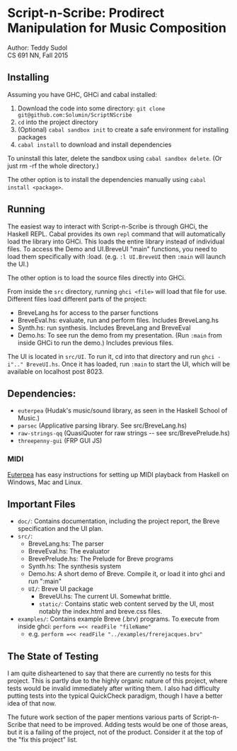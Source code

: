 # Script-n-Scribe: Prodirect Manipulation for Music Composition

Author: Teddy Sudol  
CS 691 NN, Fall 2015

## Installing

Assuming you have GHC, GHCi and cabal installed:

1. Download the code into some directory: `git clone git@github.com:Solumin/ScriptNScribe`
2. `cd` into the project directory
3. (Optional) `cabal sandbox init` to create a safe environment for installing
   packages
4. `cabal install` to download and install dependencies

To uninstall this later, delete the sandbox using `cabal sandbox delete`. (Or
just rm -rf the whole directory.)

The other option is to install the dependencies manually using `cabal install
<package>`.

## Running

The easiest way to interact with Script-n-Scribe is through GHCi, the Haskell
REPL. Cabal provides its own `repl` command that will automatically load the
library into GHCi. This loads the entire library instead of individual files. To
access the Demo and UI.BreveUI "main" functions, you need to load them
specifically with :load. (e.g. `:l UI.BreveUI` then `:main` will launch the UI.)

The other option is to load the source files directly into GHCi.

From inside the `src` directory, running `ghci <file>` will load that file for
use. Different files load different parts of the project:

- BreveLang.hs for access to the parser functions
- BreveEval.hs: evaluate, run and perform files. Includes BreveLang.hs
- Synth.hs: run synthesis. Includes BreveLang and BreveEval
- Demo.hs: To see run the demo from my presentation. (Run `:main` from inside
  GHCi to run the demo.) Includes previous files.

The UI is located in `src/UI`. To run it, cd into that directory and run `ghci
-i".." BreveUI.hs`. Once it has loaded, run `:main` to start the UI, which will
be available on localhost post 8023.

## Dependencies:

- `euterpea` (Hudak's music/sound library, as seen in the Haskell School of
  Music.)
- `parsec` (Applicative parsing library. See src/BreveLang.hs)
- `raw-strings-qq` (QuasiQuoter for raw strings -- see src/BrevePrelude.hs)
- `threepenny-gui` (FRP GUI JS)

### MIDI

[Euterpea](http://haskell.cs.yale.edu/euterpea/download/) has easy instructions
for setting up MIDI playback from Haskell on Windows, Mac and Linux.

## Important Files

- `doc/`: Contains documentation, including the project report, the Breve
  specification and the UI plan.
- `src/`:
  - BreveLang.hs: The parser
  - BreveEval.hs: The evaluator
  - BrevePrelude.hs: The Prelude for Breve programs
  - Synth.hs: The synthesis system
  - Demo.hs: A short demo of Breve. Compile it, or load it into ghci and run
    ":main"
  - `UI/`: Breve UI package
    - BreveUI.hs: The current UI. Somewhat brittle.
    - `static/`: Contains static web content served by the UI, most notably the
      index.html and breve.css files.
- `examples/`: Contains example Breve (.brv) programs. To execute from inside
  ghci: `perform =<< readFile "fileName"`
    - e.g. `perform =<< readFile "../examples/frerejacques.brv"`

## The State of Testing

I am quite disheartened to say that there are currently no tests for this
project. This is partly due to the highly organic nature of this project, where
tests would be invalid immediately after writing them. I also had difficulty
putting tests into the typical QuickCheck paradigm, though I have a better idea
of that now.

The future work section of the paper mentions various parts of Script-n-Scribe
that need to be improved. Adding tests would be one of those areas, but it is a
failing of the project, not of the product. Consider it at the top of the "fix
this project" list.
